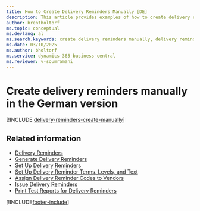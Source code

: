 ```yaml
---
title: How to Create Delivery Reminders Manually [DE]
description: This article provides examples of how to create delivery reminders manually in the German version.
author: brentholtorf
ms.topic: conceptual
ms.devlang: al
ms.search.keywords: create delivery reminders manually, delivery reminder codes, delivery reminder terms, delivery reminder levels, delivery reminder, German version
ms.date: 03/10/2025
ms.author: bholtorf
ms.service: dynamics-365-business-central
ms.reviewer: v-soumramani
---
```


# Create delivery reminders manually in the German version

[!INCLUDE [delivery-reminders-create-manually](../includes/ATCHDE/delivery-reminders-create-manually.md)]

## Related information

- [Delivery Reminders](delivery-reminders.md)  
- [Generate Delivery Reminders](how-to-generate-delivery-reminders.md)  
- [Set Up Delivery Reminders](how-to-set-up-delivery-reminders.md)  
- [Set Up Delivery Reminder Terms, Levels, and Text](how-to-set-up-delivery-reminder-terms-levels-and-text.md)  
- [Assign Delivery Reminder Codes to Vendors](how-to-assign-delivery-reminder-codes-to-vendors.md)  
- [Issue Delivery Reminders](how-to-issue-delivery-reminders.md)  
- [Print Test Reports for Delivery Reminders](how-to-print-test-reports-for-delivery-reminders.md)  

[!INCLUDE[footer-include](../../includes/footer-banner.md)]
